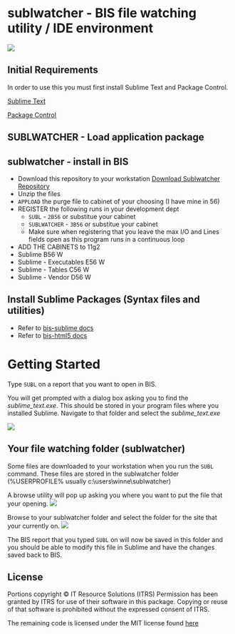 
# sublwatcher - BIS file watching utility / IDE environment

<img src="https://raw.github.com/bis-mapper/sublwatcher/master/Docs/Images/sublwatcher.png" border="0">

## Initial Requirements

In order to use this you must first install Sublime Text and Package Control.

[Sublime Text](http://www.sublimetext.com/3)

[Package Control](https://sublime.wbond.net/installation)

<!-- ## Dependencies

Python 2.7

[Python Download](http://www.python.org/ftp/python/2.7/python-2.7.amd64.msi)

* Download [Distibute Setup](http://python-distribute.org/distribute_setup.py)
* `cd c:\python27\`
* Now run `c:\python27\distribute_setup.py`
* Install *pip* `c:\python27\scripts\easy_install.exe pip`
* Install *watchdog* `c:\python27\scripts\pip install watchdog`

Install Growl for Windows

[Growl Download](http://www.growlforwindows.com/gfw/d.ashx?f=GrowlInstaller.exe)

* Follow setup instructions
* Once installed open up the growl GUI interface (System Icon tray in windows)
* You can set your default Displays and check to start program when computer is booted. -->

## SUBLWATCHER - Load application package


## sublwatcher - install in BIS

* Download this repository to your workstation [Download Sublwatcher Repository](https://github.com/bis-mapper/sublwatcher/archive/master.zip)
* Unzip the files
* `APPLOAD` the purge file to cabinet of your choosing (I have mine in 56)
* REGISTER the following runs in your development dept
    * `SUBL` - `2B56` or substitue your cabinet
    * `SUBLWATCHER` - `3B56` or substitue your cabinet
    * Make sure when registering that you leave the max I/O and Lines fields open as this program runs in a continuous loop
* ADD THE CABINETS to 11g2
* Sublime                           B56                    W
* Sublime - Executables             E56                    W
* Sublime - Tables                  C56                    W
* Sublime - Vendor                  D56                    W

## Install Sublime Packages (Syntax files and utilities)

* Refer to [bis-sublime docs](https://github.com/bis-mapper/bis-sublime)
* Refer to [bis-html5  docs](https://github.com/bis-mapper/bis-html5)



# Getting Started

Type `SUBL` on a report that you want to open in BIS.

You will get prompted with a dialog box asking you to find the *sublime_text.exe*.
This should be stored in your program files where you installed Sublime.
Navigate to that folder and select the *sublime_text.exe*

<img src="https://raw.github.com/bis-mapper/sublwatcher/master/Docs/Images/first_time.png" border="0">

## Your file watching folder (sublwatcher)

Some files are downloaded to your workstation when you run the `SUBL` command.  These files are stored in the sublwatcher folder (%USERPROFILE% usually c:\users\winne\sublwatcher\)

A browse utility will pop up asking you where you want to put the file that your opening.
<img src="https://raw.github.com/bis-mapper/sublwatcher/master/Docs/Images/browse.png" border="0">

Browse to your sublwatcher folder and select the folder for the site that your currently on.
<img src="https://raw.github.com/bis-mapper/sublwatcher/master/Docs/Images/select_folder.png" border="0">

The BIS report that you typed `SUBL` on will now be saved in this folder and you should be able to modify this file in Sublime and have the changes saved back to BIS.

## License

Portions copyright © IT Resource Solutions (ITRS)
Permission has been granted by ITRS for use of their software in this package.
Copying or reuse of that software is prohibited without the expressed consent of ITRS.

The remaining code is licensed under the MIT license found [here](http://opensource.org/licenses/MIT)
